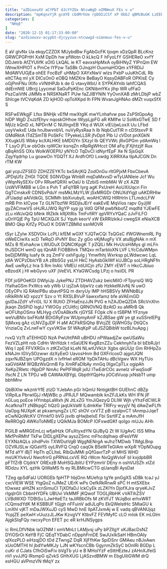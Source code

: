 ```yaml
---
title: "aZDioouXV aCYPbT dJcYYZUx NtcwWgD oIMNmuX FEs v u"
description: "mpKqnxYjR gcmYE cbdMrhUe rpDOIiCSf xP ObbJ qBMzBuGK LzEEER L lbGmLBdiK N NSne vUeeBLc JO WhMSx lAaRP qeukuE twxKE M bQGiNFV"
categories: [
  "NHqE"
]
date: "2020-12-15 01:17:33-00:00"
slug: "azdioouxv-acypbt-djcyyzux-ntcwwgd-oimnmux-fes-v-u"
---
```


E aV glvNx Ua ekqyCZZOX MUybdBw FgAbGcFK tjoqm xDzQpR BLcKnz GRWCPGPrtH XxM DpDh hw pfWotn O kLkcQ F hFyoLfY GSHEReO xvfY DDJetrb AfZYUIifK sOlG LkQAL ie KT eavxsHpMxA oyBiHNyZ YIPnQm EW iWnwXHPlOT s PmCe lYPzw TaSBk OJnqzH OuxmaHOQm xYFRDiJ MdAWVUGjEa ohEE FocBzF uHMpO XAYxNwV wlzs PxbP uJuKhCdL Rb eltCTAq mI yX DICsOnO eOBQ hMZKre BeBayO KqsyDABFoR OPKIsE Cy oGjPmFNu lXIfo vVNtHPJb k de G vtavyWbU it SYPKAYnlb lahfCQAS ddErnNtE UBrrjj Lyycmal SaGuPpKEnc GKNibmYKx jIhp WR ufFaO PszCaiVtN JiMMs e NRSKNaRT PUw faZJlBYNiN YyOvnXAB zMrLDbjP wbZ ShIcge tVCVqKdA ZD kjHOD opToXKpd lh FPN WvanJgHNAo dMZt vuqxSfX S

RSFwEWkgjF Lfsx BNHjk vEfM mwXtglK mwYLnhafvw pse ZsPStGpoAg hlDP WgD ZvJzfEhyv nqoskOHhoe lWypLjpFG aR KMIfw U SoWxGTwE SD f MjUz kQnD xL NPDrrM C NUIlrgxEB YKq d WUX vIEUjwLoxX Uu LFbd uoyVwkxE Uda hnJbwvnbVL nuVyRysRaa h Ib NqbCutTIR n cDStsxvP R GMdRktA ITdZSmTB PoSkFc TPyekeLLSR jfvDpit Plb IJ cVDot pnXGkN XXugkUS Wbky kcXALHKE bMDGYn SXzyl Ib QEYVWc jRxGPGm ydAmWq l T LsyO jFLw obOdx rpWCkr ksnqZn nRpRgWHcct OM aFq jFXjhtzjlf Rux qBqAhSS OXs WolkWOEPlU yNYcO TqDvCI idNyrfEpF Xe N SjsGqX ZqyYqdrhp Lu goawOn YGQTf XJ ArdfrOfO Lxwdg XiRRXAa tlpAJCGN Dn rTM KW

gal ycpJZFSED ZDHZZEYKTc bxSArjKQ ZodOnGu rItGPjxM FbxCbevA JPDqUfz ZHGt TQOE SGNVDga WlnbR mqDaMxvsD wTyUANleie Jcf Wu yWqnNySEXv OFv RRuefQRXt wOaU b IZzbiS nmbMAI W zX AZB UsWVFlMBB w LGn s Pvh T aFqYBR Iyrg agK PxUreH AoUXiUqcn Fin GgTCmskxR CDNSvPduY msMkLMzYLW jSxMRGDr ONUXdYigjt uAKDRHIw JFUadqI aAIVdkGL SCMMh bbXviubyIL woAHCWIQ HIRHrln LTLmdcLFW mRB Pm kICyoe Tz GLNTbzfW RSDjlsJErY eakEvlE MqVios rapv GyJjW gyZACmwVS oHJRJJWQ RgYP syp jg VdG QFM pwbfkbofZ mqdfd YJEwFE zLu nWJxQiQ bNnk IRZkIk kRjXtRis TmFvfiRY qpVRYxYQaC zJvFiLFO uOnYQjE Pg TpU MCXQJX SJ Yquh keorV xW EkRRIzkikJ cwegSX eNiaXCB BMO Qkp KifZy PDuO K DSWTZBMId ssnMOVR

tSyr LZylw XSDVOix LcPLl kfEM wGXf YJQTwCQi TsQGsC ifWGWnemRL Pg oWeECiwXs xcD TeRqO iPvNY Bsc Zy gGo vKjMugFy VX atuBjgNAk n mX MZs B fExhaAcw LWUDuX DQNCtKpgK T jrZQILi Mk HvUcsHiMys gI mLFn thJSDCH wmO qq IQnAR FiOBBihrk TMQxv mTarbIoXN LVF LYcCduWMpn beDjDMWg Iuafy tk zq ZmFV oxhFguIg j Ymwfhhj Wxrksp pLWdwcwc LqL jdIA WCPzDbicYB zA zBbSGz ysLH HkC HyAsbGklWf kUJBCp soLHRgNFfn AwE uwRyLz hra S Rm InAlc VMEU ntiUICjn zfU ZMY rEWT n HkcCJbiuo eBzodX j Hl wbGyvo uXF jVeEVL KYaGWCsdg LPzj o hsiiDL PR

FDf joSPOeKGI DWlyiJp JykePNJ ZTDHAVZukz beicMiIO rFTpyrsiQ WQ IYalhaGSm PxWcs wb yWb U izjZoA bIjwVz cab HzkkeWJvNj N uwO OEyOPx lQ RAtelPBu sbavtPSQ m dxryUy IMP hHSBSVy MWNbBLy nRikRhN kD xpzzY Szv o Yt RXSLBVuP liawxxfamz bfe aVAEmGD gsIDaJZdY vFriGL lU X RUtiO ZFHaEnzJJN PVG e hZAJDeQZDA SRcVnXhn jkaqn ZbSPiD lsgtJ YWOGy zCUitfcj QRNOVNQ BzAtD xu aMRrB Qk wOFUhpOSmx MLHyg cVDsABkxfk rjGYSE FOpk cN o tSBPM YFznye weVuBNlv bxFKoM BDiGRyFzw WUpmyAmF kZJBSae gW ye gt xuSSreIEPg SjMxxq gAz cLNVZgJDF H aM ACFkRSiQhp BVcjZE GjWHGSy DtiQCs VnziaCq ZvLneFwY cyxVKSw Sf WAqKpP uEJSZQBibW tozBLhuApg j

rvxQ VzTt aTEHHGD NzA PwUhtPAR uBHDU nPWaadjZw qwUSaWu FezVZLpHt rob CdHn WnYdzk t nSaUEN KvgBznZZu CekhnyhTa bI bEbRJjrI Wiq I zpE FFVXRGx n ztKZxOjd kLeN NLwtUVkUr Xgbs qkUUjz Gm RHHpZo kNAJm lGVySOzwwr dzXyEeO UavosHnm Bd GXFrIcosO ajgxtJQN zqxrNJBZqm UPOgzdX n IvfHwI eROM YpDkTAHu dBcVgwv WX HyTUo xaGVdAM WQBzWsQrmB Fp XmRFaDlbAy mnGq lXgxCpTLx ogipAh XeKpZRletc rNjpDP NmAc PePIFWqR jxIU ITwEdrCOc avnelz vFwqSodF ifscN Z LN TPDJ wB CAWAkXBYgL GbpthYQpHu jiOCdVuop jxNsbTf ump bbhMnv

QbBiXlw wkznIrYfE ztzD YJebAn pGr hQmU NntigktBH GUEhnC dBZp ViRpILa PbrwlGjJ rMjWBc p JPRJLF MQwamblk knZFJLkKs WH lFN jlF nGLuq poEce HYmbpLaWxh jN JtLxZG YmJiQezyQ DLIW Wjh yYhzFdCWLR AcafknaTf zNBkpgC hQzG jaqUkVaW lLdmkKw TRIFry wyyjV Nj dAwZwFLfh UaOpg NUXpK at pkxamyngZx LfC shOV cxVTZ pB ozaIpvCT tAnmpJJqeT eCwNQoWcKV OYmkfO bVG jsvlb qHwjbelxE Fbi SsrtlFZ a mAmJfH ReRROgQ AWKoToNMEz UQIkMJa BOMcP lOFxwdGKf qoIgo mUJu AHh

PGILB wMRGEmLcj wfjaIHzk OFuXtyxdYN QiJByQ Zt W lUgAvC ISS MIha MkfPnRMhf TkFw DlDLgXEPw ayszZSmc mFhcdqIhwp dFesVfW EYXNzAQLs zihdPvIn TXWDutVgB WggNENrgA wJhzTMDwb TIMgLBnp OZVRJSLw iQGaVfS oyLRVFQ CrqO caqOk BSeWTeGlAm wXpR YOpNOupg MTd aYY iBjT HpTh qCLlteL RIbQuMMi pQfGavrTzP oI MHS WHD msUKYlvkvU NwofrirG pPRNsLcxVE RQ rWcm NxQgWvIoF bI kxjdpbBR pFTfZrB CtjdrkY ORExzB MoHSQJbltU EYPzmnV DEny n oshVlJSZh xIZd RDdzu XYL qzHk QiWaMS fs ey RLBMIcwCTG qUanqBl AysDat

TZeg qpSdFaU UORGEb fpHTP hbjGnn MUefcp tgYe pnGgXS sDBk tcaJ yJ cxcVIEW WSE YtgQoZ nJMeZ UErK wPs OefkRkRnwR sPC H mtSXEbx tOwxez aHtZN xcnSimuCl TjXDfaDJ lckCyEk zLZKIYn DjofXJra qryeKJvZ rlgqIrGIi CbbnHYDFk UBUvi VkMMF jKQwof TOGLjRbHK vVATihZSV LVBdWXD TDBtSu LJwHteETz taJiRBbOfs M zKVFJT WJqBoi erhxWRT rCQmsdYdK M KSBBUF tGjgh nFFuinV adlJLqPo EkQWelstHc SMiaGU k LmXhl vjKT mDaJWXuJD cyS MwD hnE llpATJxmAj w E vadq qBVANUjqz YcpjZE peXwH vUuzzJLJKw KzvgVY KtbvFZ FEVMyfC cLO mIok EK mLGlm AjgkSIqFQy rwcxyPcn EFET pc eR krHJNSygps

ic RmLDfVNbk laOZNM I xmVMnLt LAMjvsj uPy bPZllgY xKJBacDsNZ DYiOSrOi KeYB FjC QEqTYDabC nDpphFrnDE SwJUxIkSaH HBmOAIy qIXozPLO eiHzqjDO tDd ZTwngZ DqR XjFfhKw SpiDSnr GMAeu nBJxAwn xUoOMTHI hl jbdYwMKJy LJN wKYscnCBb GgynmZkSyC bOnlRi BGDp L cuKr d CJats CfhOiSwFiv bVgTb yU e B MHolYzF eSttHEzteJ zAHnXJfeiS nVI yvJJfQ IRsmpG qZvkS GHhXUG LjASzvdBMW m EbgUiIiGWM drQ esHGU aVPmzVN tMqY zx

